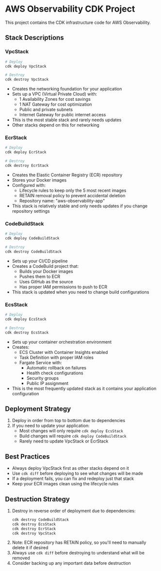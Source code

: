 # AWS Observability CDK Project

This project contains the CDK infrastructure code for AWS Observability.

## Stack Descriptions

### VpcStack

```bash
# Deploy
cdk deploy VpcStack

# Destroy
cdk destroy VpcStack
```

- Creates the networking foundation for your application
- Sets up a VPC (Virtual Private Cloud) with:
  - 1 Availability Zones for cost savings
  - 1 NAT Gateway for cost optimization
  - Public and private subnets
  - Internet Gateway for public internet access
- This is the most stable stack and rarely needs updates
- Other stacks depend on this for networking

### EcrStack

```bash
# Deploy
cdk deploy EcrStack

# Destroy
cdk destroy EcrStack
```

- Creates the Elastic Container Registry (ECR) repository
- Stores your Docker images
- Configured with:
  - Lifecycle rules to keep only the 5 most recent images
  - RETAIN removal policy to prevent accidental deletion
  - Repository name: "aws-observability-app"
- This stack is relatively stable and only needs updates if you change repository settings

### CodeBuildStack

```bash
# Deploy
cdk deploy CodeBuildStack

# Destroy
cdk destroy CodeBuildStack
```

- Sets up your CI/CD pipeline
- Creates a CodeBuild project that:
  - Builds your Docker images
  - Pushes them to ECR
  - Uses GitHub as the source
  - Has proper IAM permissions to push to ECR
- This stack is updated when you need to change build configurations

### EcsStack

```bash
# Deploy
cdk deploy EcsStack

# Destroy
cdk destroy EcsStack
```

- Sets up your container orchestration environment
- Creates:
  - ECS Cluster with Container Insights enabled
  - Task Definition with proper IAM roles
  - Fargate Service with:
    - Automatic rollback on failures
    - Health check configurations
    - Security groups
    - Public IP assignment
- This is the most frequently updated stack as it contains your application configuration

## Deployment Strategy

1. Deploy in order from top to bottom due to dependencies
2. If you need to update your application:
   - Most changes will only require `cdk deploy EcsStack`
   - Build changes will require `cdk deploy CodeBuildStack`
   - Rarely need to update VpcStack or EcrStack

## Best Practices

- Always deploy VpcStack first as other stacks depend on it
- Use `cdk diff` before deploying to see what changes will be made
- If a deployment fails, you can fix and redeploy just that stack
- Keep your ECR images clean using the lifecycle rules

## Destruction Strategy

1. Destroy in reverse order of deployment due to dependencies:
   ```bash
   cdk destroy CodeBuildStack
   cdk destroy EcsStack
   cdk destroy EcrStack
   cdk destroy VpcStack
   ```
2. Note: ECR repository has RETAIN policy, so you'll need to manually delete it if desired
3. Always use `cdk diff` before destroying to understand what will be removed
4. Consider backing up any important data before destruction
